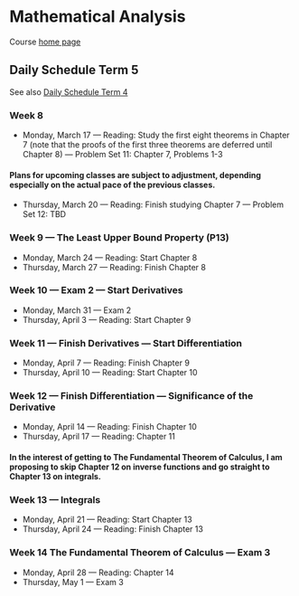 # Mathematical Analysis

Course [home page](./)

## Daily Schedule Term 5

See also [Daily Schedule Term 4](./daily_schedule_term_4.html)

### Week 8

* Monday, March 17 &mdash; Reading: Study the first eight theorems in Chapter 7 (note that the proofs of the first three theorems are deferred until Chapter 8) &mdash; Problem Set 11: Chapter 7, Problems 1-3

#### Plans for upcoming classes are subject to adjustment, depending especially on the actual pace of the previous classes.

* Thursday, March 20 &mdash; Reading: Finish studying Chapter 7 &mdash; Problem Set 12: TBD

### Week 9 &mdash; The Least Upper Bound Property (P13)

* Monday, March 24 &mdash; Reading: Start Chapter 8
* Thursday, March 27 &mdash; Reading: Finish Chapter 8

### Week 10 &mdash; Exam 2 &mdash; Start Derivatives

* Monday, March 31 &mdash; Exam 2
* Thursday, April 3 &mdash; Reading: Start Chapter 9

### Week 11 &mdash; Finish Derivatives &mdash; Start Differentiation

* Monday, April 7 &mdash; Reading: Finish Chapter 9
* Thursday, April 10 &mdash; Reading: Start Chapter 10

### Week 12 &mdash; Finish Differentiation &mdash; Significance of the Derivative

* Monday, April 14 &mdash; Reading: Finish Chapter 10
* Thursday, April 17 &mdash; Reading: Chapter 11

#### In the interest of getting to The Fundamental Theorem of Calculus, I am proposing to skip Chapter 12 on inverse functions and go straight to Chapter 13 on integrals.

### Week 13 &mdash; Integrals

* Monday, April 21 &mdash; Reading: Start Chapter 13
* Thursday, April 24 &mdash; Reading: Finish Chapter 13

### Week 14 The Fundamental Theorem of Calculus &mdash; Exam 3

* Monday, April 28 &mdash; Reading: Chapter 14
* Thursday, May 1 &mdash; Exam 3
